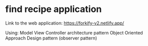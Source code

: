 # find recipe application

Link to the web application: https://forkify-v2.netlify.app/

Using:
Model View Controller architecture pattern
Object Oriented Approach
Design pattern (observer pattern)
